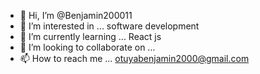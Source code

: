 - 👋 Hi, I’m @Benjamin200011
- 👀 I’m interested in ... software development 
- 🌱 I’m currently learning ... React js
- 💞️ I’m looking to collaborate on ...
- 📫 How to reach me ... otuyabenjamin2000@gmail.com

<!---
Benjamin200011/Benjamin200011 is a ✨ special ✨ repository because its `README.md` (this file) appears on your GitHub profile.
You can click the Preview link to take a look at your changes.
--->
